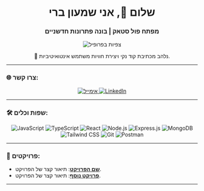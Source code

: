 <h1 align="center">שלום 👋, אני שמעון ברי</h1>
<h3 align="center">מפתח פול סטאק | בונה פתרונות חדשניים</h3>

<p align="center">
  <img src="https://komarev.com/ghpvc/?username=shimonzhion&label=צפיות בפרופיל&color=blue&style=flat-square" alt="צפיות בפרופיל" />
</p>

<p align="center">
  🚀 נלהב מכתיבת קוד נקי ויצירת חוויות משתמש אינטואיטיביות.
</p>

---

### 🌐 צרו קשר:

<p align="center">
  <a href="mailto:shimonb.dev7@gmail.com">
    <img src="https://img.shields.io/badge/Email-D14836?style=for-the-badge&logo=gmail&logoColor=white" alt="אימייל" />
  </a>
  <a href="https://linkedin.com/in/shimon-berry" target="_blank">
    <img src="https://img.shields.io/badge/LinkedIn-0A66C2?style=for-the-badge&logo=linkedin&logoColor=white" alt="LinkedIn" />
  </a>
  <!-- הוסף קישורים נוספים אם יש -->
</p>

---

### 🛠️ שפות וכלים:

<p align="center">
  <img src="https://img.shields.io/badge/JavaScript-F7DF1E?style=flat-square&logo=javascript&logoColor=black" alt="JavaScript" />
  <img src="https://img.shields.io/badge/TypeScript-3178C6?style=flat-square&logo=typescript&logoColor=white" alt="TypeScript" />
  <img src="https://img.shields.io/badge/React-61DAFB?style=flat-square&logo=react&logoColor=black" alt="React" />
  <img src="https://img.shields.io/badge/Node.js-339933?style=flat-square&logo=nodedotjs&logoColor=white" alt="Node.js" />
  <img src="https://img.shields.io/badge/Express.js-000000?style=flat-square&logo=express&logoColor=white" alt="Express.js" />
  <img src="https://img.shields.io/badge/MongoDB-47A248?style=flat-square&logo=mongodb&logoColor=white" alt="MongoDB" />
  <img src="https://img.shields.io/badge/Tailwind_CSS-06B6D4?style=flat-square&logo=tailwind-css&logoColor=white" alt="Tailwind CSS" />
  <img src="https://img.shields.io/badge/Git-F05032?style=flat-square&logo=git&logoColor=white" alt="Git" />
  <img src="https://img.shields.io/badge/Postman-FF6C37?style=flat-square&logo=postman&logoColor=white" alt="Postman" />
  <!-- הוסף אייקונים נוספים לפי הצורך -->
</p>

---

### 💼 פרויקטים:

- **[שם הפרויקט](#)**: תיאור קצר של הפרויקט.
- **[פרויקט נוסף](#)**: תיאור קצר של הפרויקט.
<!-- הוסף קישורים לפרויקטים שלך -->

---

